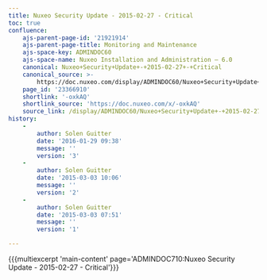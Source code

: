 ```yaml
---
title: Nuxeo Security Update - 2015-02-27 - Critical
toc: true
confluence:
    ajs-parent-page-id: '21921914'
    ajs-parent-page-title: Monitoring and Maintenance
    ajs-space-key: ADMINDOC60
    ajs-space-name: Nuxeo Installation and Administration — 6.0
    canonical: Nuxeo+Security+Update+-+2015-02-27+-+Critical
    canonical_source: >-
        https://doc.nuxeo.com/display/ADMINDOC60/Nuxeo+Security+Update+-+2015-02-27+-+Critical
    page_id: '23366910'
    shortlink: '-oxkAQ'
    shortlink_source: 'https://doc.nuxeo.com/x/-oxkAQ'
    source_link: /display/ADMINDOC60/Nuxeo+Security+Update+-+2015-02-27+-+Critical
history:
    - 
        author: Solen Guitter
        date: '2016-01-29 09:38'
        message: ''
        version: '3'
    - 
        author: Solen Guitter
        date: '2015-03-03 10:06'
        message: ''
        version: '2'
    - 
        author: Solen Guitter
        date: '2015-03-03 07:51'
        message: ''
        version: '1'

---
```

{{{multiexcerpt 'main-content' page='ADMINDOC710:Nuxeo Security Update - 2015-02-27 - Critical'}}}